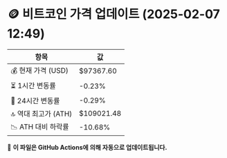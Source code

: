 # 🪙 비트코인 가격 업데이트 (2025-02-07 12:49)

| 항목                | 값 |
|--------------------|----------------|
| 💰 현재 가격 (USD) | $97367.60 |
| ⏳ 1시간 변동률    | -0.23% |
| 📆 24시간 변동률   | -0.29% |
| 🔝 역대 최고가 (ATH) | $109021.48 |
| 📉 ATH 대비 하락률 | -10.68% |

🔄 **이 파일은 GitHub Actions에 의해 자동으로 업데이트됩니다.**
